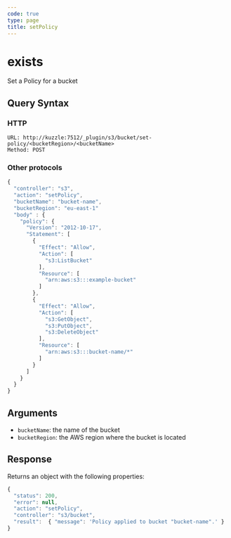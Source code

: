 ```yaml
---
code: true
type: page
title: setPolicy
---
```


# exists

Set a Policy for a bucket

## Query Syntax

### HTTP

```http
URL: http://kuzzle:7512/_plugin/s3/bucket/set-policy/<bucketRegion>/<bucketName>
Method: POST
```

### Other protocols 

```js
{
  "controller": "s3",
  "action": "setPolicy",
  "bucketName": "bucket-name",
  "bucketRegion": "eu-east-1"
  "body" : {
    "policy": {
      "Version": "2012-10-17",
      "Statement": [
        {
          "Effect": "Allow",
          "Action": [
            "s3:ListBucket"
          ],
          "Resource": [
            "arn:aws:s3:::example-bucket"
          ]
        },
        {
          "Effect": "Allow",
          "Action": [
            "s3:GetObject",
            "s3:PutObject",
            "s3:DeleteObject"
          ],
          "Resource": [
            "arn:aws:s3:::bucket-name/*"
          ]
        }
      ]
    }
  }
}
```

## Arguments

- `bucketName`: the name of the bucket
- `bucketRegion`: the AWS region where the bucket is located 

## Response

Returns an object with the following properties:

```js
{
  "status": 200,
  "error": null,
  "action": "setPolicy",
  "controller": "s3/bucket",
  "result":  { "message": 'Policy applied to bucket "bucket-name".' }
}
```
